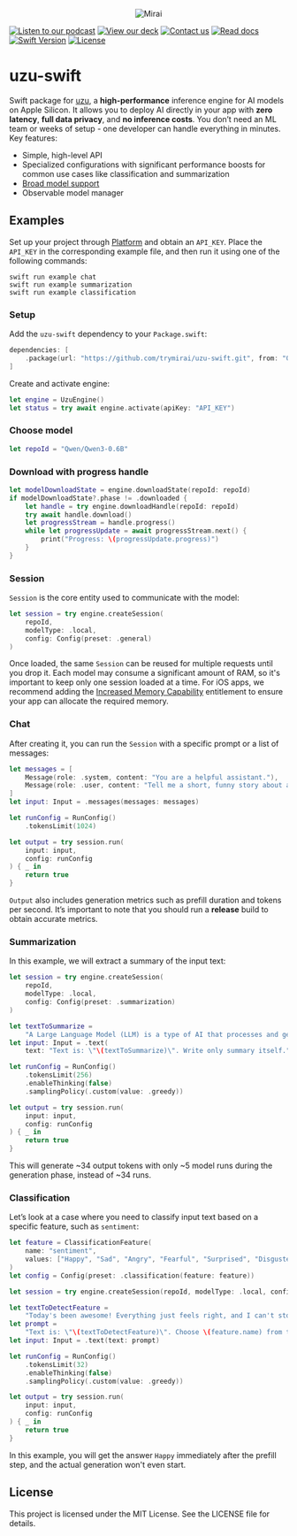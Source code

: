 <p align="center">
  <picture>
    <img alt="Mirai" src="https://artifacts.trymirai.com/social/github/uzu-swift-header.jpg" style="max-width: 100%;">
  </picture>
</p>

<a href="https://artifacts.trymirai.com/social/about_us.mp3"><img src="https://img.shields.io/badge/Listen-Podcast-red" alt="Listen to our podcast"></a>
<a href="https://docsend.com/v/76bpr/mirai2025"><img src="https://img.shields.io/badge/View-Deck-red" alt="View our deck"></a>
<a href="mailto:alexey@getmirai.co,dima@getmirai.co,aleksei@getmirai.co?subject=Interested%20in%20Mirai"><img src="https://img.shields.io/badge/Send-Email-green" alt="Contact us"></a>
<a href="https://docs.trymirai.com/app-integration/overview"><img src="https://img.shields.io/badge/Read-Docs-blue" alt="Read docs"></a>
[![Swift Version](https://img.shields.io/badge/Swift-5.9-blue)](https://swift.org)
[![License](https://img.shields.io/badge/License-MIT-blue)](LICENSE)

# uzu-swift

Swift package for [uzu](https://github.com/trymirai/uzu), a **high-performance** inference engine for AI models on Apple Silicon. It allows you to deploy AI directly in your app with **zero latency**, **full data privacy**, and **no inference costs**. You don’t need an ML team or weeks of setup - one developer can handle everything in minutes. Key features:

- Simple, high-level API
- Specialized configurations with significant performance boosts for common use cases like classification and summarization
- [Broad model support](https://trymirai.com/models)
- Observable model manager

## Examples

Set up your project through [Platform](https://platform.trymirai.com) and obtain an `API_KEY`. Place the `API_KEY` in the corresponding example file, and then run it using one of the following commands:

```shell
swift run example chat
swift run example summarization
swift run example classification
```

### Setup

Add the `uzu-swift` dependency to your `Package.swift`:

```swift
dependencies: [
    .package(url: "https://github.com/trymirai/uzu-swift.git", from: "0.1.34")
]
```

Create and activate engine:

```swift
let engine = UzuEngine()
let status = try await engine.activate(apiKey: "API_KEY")
```

### Choose model

```swift
let repoId = "Qwen/Qwen3-0.6B"
```

### Download with progress handle

```swift
let modelDownloadState = engine.downloadState(repoId: repoId)
if modelDownloadState?.phase != .downloaded {
    let handle = try engine.downloadHandle(repoId: repoId)
    try await handle.download()
    let progressStream = handle.progress()
    while let progressUpdate = await progressStream.next() {
        print("Progress: \(progressUpdate.progress)")
    }
}
```

### Session

`Session` is the core entity used to communicate with the model:

```swift
let session = try engine.createSession(
    repoId,
    modelType: .local,
    config: Config(preset: .general)
)
```

Once loaded, the same `Session` can be reused for multiple requests until you drop it. Each model may consume a significant amount of RAM, so it's important to keep only one session loaded at a time. For iOS apps, we recommend adding the [Increased Memory Capability](https://developer.apple.com/documentation/bundleresources/entitlements/com.apple.developer.kernel.increased-memory-limit) entitlement to ensure your app can allocate the required memory.

### Chat

After creating it, you can run the `Session` with a specific prompt or a list of messages:

```swift
let messages = [
    Message(role: .system, content: "You are a helpful assistant."),
    Message(role: .user, content: "Tell me a short, funny story about a robot."),
]
let input: Input = .messages(messages: messages)
```

```swift
let runConfig = RunConfig()
    .tokensLimit(1024)

let output = try session.run(
    input: input,
    config: runConfig
) { _ in
    return true
}
```

`Output` also includes generation metrics such as prefill duration and tokens per second. It’s important to note that you should run a **release** build to obtain accurate metrics.

### Summarization

In this example, we will extract a summary of the input text:

```swift
let session = try engine.createSession(
    repoId,
    modelType: .local,
    config: Config(preset: .summarization)
)
```

```swift
let textToSummarize =
    "A Large Language Model (LLM) is a type of AI that processes and generates text using transformer-based architectures trained on vast datasets. They power chatbots, translation, code assistants, and more."
let input: Input = .text(
    text: "Text is: \"\(textToSummarize)\". Write only summary itself.")
```

```swift
let runConfig = RunConfig()
    .tokensLimit(256)
    .enableThinking(false)
    .samplingPolicy(.custom(value: .greedy))

let output = try session.run(
    input: input,
    config: runConfig
) { _ in
    return true
}
```

This will generate ~34 output tokens with only ~5 model runs during the generation phase, instead of ~34 runs.

### Classification

Let’s look at a case where you need to classify input text based on a specific feature, such as `sentiment`:

```swift
let feature = ClassificationFeature(
    name: "sentiment",
    values: ["Happy", "Sad", "Angry", "Fearful", "Surprised", "Disgusted"]
)
let config = Config(preset: .classification(feature: feature))

let session = try engine.createSession(repoId, modelType: .local, config: config)
```

```swift
let textToDetectFeature =
    "Today's been awesome! Everything just feels right, and I can't stop smiling."
let prompt =
    "Text is: \"\(textToDetectFeature)\". Choose \(feature.name) from the list: \(feature.values.joined(separator: ", ")). Answer with one word. Don't add a dot at the end."
let input: Input = .text(text: prompt)
```

```swift
let runConfig = RunConfig()
    .tokensLimit(32)
    .enableThinking(false)
    .samplingPolicy(.custom(value: .greedy))

let output = try session.run(
    input: input,
    config: runConfig
) { _ in
    return true
}
```

In this example, you will get the answer `Happy` immediately after the prefill step, and the actual generation won't even start.

## License

This project is licensed under the MIT License. See the LICENSE file for details.